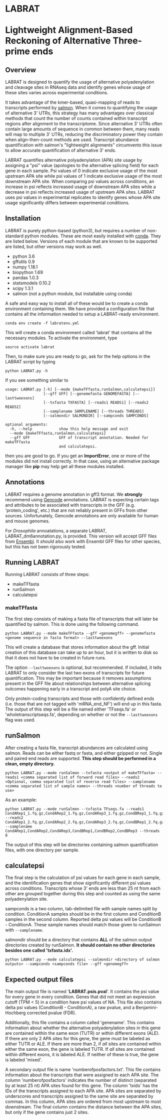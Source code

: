 # LABRAT <br/> <br/>Lightweight Alignment-Based Reckoning of Alternative Three-prime ends

## Overview

LABRAT is designed to quantify the usage of alternative polyadenylation and cleavage sites in RNAseq data and identify genes whose usage of these sites varies across experimental conditions. <br/>

It takes advantage of the kmer-based, quasi-mapping of reads to transcripts performed by [salmon](https://combine-lab.github.io/salmon/). When it comes to quantifying the usage of alternative 3' UTRs, this strategy has many advantages over classical methods that count the number of counts contained within transcript regions after alignment to the transcriptome. Since alternative 3' UTRs often contain large amounts of sequence in common between them, many reads will map to multiple 3' UTRs, reducing the discriminatory power they contain when align-then-count methods are used.  Transcript abundance quantification with salmon's "lightweight alignments" circumvents this issue to allow accurate quantification of alternative 3' ends.

LABRAT quantifies alternative polyadenylation (APA) site usage by assigning a "psi" value (apologies to the alternative splicing field) for each gene in each sample. Psi values of 0 indicate exclusive usage of the most upstream APA site while psi values of 1 indicate exclusive usage of the most downstream APA site.  When comparing psi values across conditions, an increase in psi reflects increased usage of downstream APA sites while a decrease in psi reflects increased usage of upstream APA sites.  LABRAT uses psi values in experimental replicates to identify genes whose APA site usage significantly differs between experimental conditions.

## Installation

LABRAT is purely python-based (python3), but requires a number of non-standard python modules.  These are most easily installed with [conda](https://docs.conda.io/projects/conda/en/latest/index.html). They are listed below. Versions of each module that are known to be supported are listed, but other versions may work as well.

- python 3.6
- gffutils 0.9
- numpy 1.18.1
- biopython 1.69
- pandas 1.0.3
- statsmodels 0.10.2
- scipy 1.3.1
- salmon (not a python module, but installable using conda)

A safe and easy way to install all of these would be to create a conda environment containing them. We have provided a configuration file that contains all the information needed to setup a LABRAT-ready environment.

```
conda env create -f labratenv.yml
```

This will create a conda environment called 'labrat' that contains all the necessary modules.  To activate the environment, type

```
source activate labrat
```

Then, to make sure you are ready to go, ask for the help options in the LABRAT script by typing

```
python LABRAT.py -h
```

If you see something similar to

```
usage: LABRAT.py [-h] [--mode {makeTFfasta,runSalmon,calculatepsi}]
                 [--gff GFF] [--genomefasta GENOMEFASTA] [--lasttwoexons]
                 [--txfasta TXFASTA] [--reads1 READS1] [--reads2 READS2]
                 [--samplename SAMPLENAME] [--threads THREADS]
                 [--salmondir SALMONDIR] [--sampconds SAMPCONDS]

optional arguments:
  -h, --help            show this help message and exit
  --mode {makeTFfasta,runSalmon,calculatepsi}
  --gff GFF             GFF of transcript annotation. Needed for makeTFfasta
                        and calculatepsi.
```

then you are good to go.  If you get an **ImportError**, one or more of the modules did not install correctly.  In that case, using an alternative package manager like **pip** may help get all these modules installed.

## Annotations

LABRAT requires a genome annotation in gff3 format. We **strongly** recommend using [Gencode](www.gencodegenes.org) annotations. LABRAT is expecting certain tags and attributes to be associated with transcripts in the GFF (e.g. 'protein_coding', etc.) that are not reliably present in GFFs from other sources. Unfortunately, Gencode annotations are only available for human and mouse genomes.

For *Drosophila* annoatations, a separate LABRAT, LABRAT_dm6annotation.py, is provided. This version will accept GFF files from [Ensembl](ftp://ftp.ensembl.org/pub/release-99/gff3/drosophila_melanogaster/). It *should* also work with Ensembl GFF files for other species, but this has not been rigorously tested.

## Running LABRAT

Running LABRAT consists of three steps:</br>
- makeTFfasta
- runSalmon
- calculatepsi

### makeTFfasta

The first step consists of making a fasta file of transcripts that will later be quantified by salmon.  This is done using the following command.

```
python LABRAT.py --mode makeTFfasta --gff <genomegff> --genomefasta <genome sequence in fasta format> --lasttwoexons
```

This will create a database that stores information about the gff. Initial creation of this database can take up to an hour, but it is written to disk so that it does not have to be created in future runs.

The option ```--lasttwoexons``` is optional, but recommended. If included, it tells LABRAT to only consider the last two exons of transcripts for future quantification.  This may be important because it removes assumptions present in the GFF file about relationships between alternative splicing outcomes happening early in a transcript and polyA site choice.

Only protein-coding transcripts and those with confidently defined ends (i.e. those that are not tagged with 'mRNA_end_NF') will end up in this fasta. The output of this step will be a file named either 'TFseqs.fa' or 'wholetranscriptseqs.fa', depending on whether or not the ```--lasttwoexons``` flag was used.

## runSalmon

After creating a fasta file, transcript abundances are calculated using salmon. Reads can be either fastq or fasta, and either gzipped or not. Single and paired end reads are supported. **This step should be performed in a clean, empty directory.**

```
python LABRAT.py --mode runSalmon --txfasta <output of makeTFfasta> --reads1 <comma separated list of forward read files> --reads2 <Optional, comma separated list of reverse read files> --samplename <comma separated list of sample names> --threads <number of threads to use>
```

As an example:

```
python LABRAT.py --mode runSalmon --txfasta TFseqs.fa --reads1 CondARep1_1.fq.gz,CondARep2_1.fq.gz,CondARep3_1.fq.gz,CondBRep1_1.fq.gz,CondBRep2_1.fq.gz,CondBRep3_1.fq.gz --reads2 CondARep1_2.fq.gz,CondARep2_2.fq.gz,CondARep3_2.fq.gz,CondBRep1_2.fq.gz,CondBRep2_2.fq.gz,CondBRep3_2.fq.gz --samplename CondARep1,CondARep2,CondARep3,CondBRep1,CondBRep2,CondBRep3 --threads 8
```

The output of this step will be directories containing salmon quantification files, with one directory per sample.

## calculatepsi

The final step is the calculation of psi values for each gene in each sample, and the identification genes that show significantly different psi values across conditions.  Transcripts whose 3' ends are less than 25 nt from each other are grouped together during this step and counted as using the same polyadenylation site.

sampconds is a two column, tab-delimited file with sample names split by condition.  ConditionA samples should be in the first column and ConditionB samples in the second column. Reported delta psi values will be ConditionB - ConditionA. These sample names should match those given to runSalmon with ```--samplename```.

salmondir should be a directory that contains **ALL** of the salmon output directories created by runSalmon. **It should contain no other directories besides one called 'txfasta.idx'.**

```
python LABRAT.py --mode calculatepsi --salmondir <directory of salmon outputs> --sampconds <sampconds file> --gff <genomegff>
```

## Expected output files

The main output file is named '**LABRAT.psis.pval**'. It contains the psi value for every gene in every condition.  Genes that did not meet an expression cutoff (TPM < 5) in a condition have psi values of NA.  This file also contains delta psi values (ConditionB - ConditionA), a raw pvalue, and a Benjamini-Hochberg corrected pvalue (FDR).

Additionally, this file contains a column called 'genename'. This contains information about whether the alternative polyadenylation sites in this gene are contained within the same exon (TUTR) or within different exons (ALE). If there are only 2 APA sites for this gene, the gene must be labeled as either TUTR or ALE.  If there are more than 2, if *all* sites are contained within either the same exon, the gene is labeled TUTR.  If *all* sites are contained within different exons, it is labeled ALE. If neither of these is true, the gene is labeled 'mixed'.

A secondary output file is name 'numberofposfactors.txt'.  This file contains information about the transcripts that were assigned to each APA site. The column 'numberofposfactors' indicates the number of distinct (separated by at least 25 nt) APA sites found for this gene. The column 'txids' has the IDs of the transcripts assigned to each APA site.  APA sites are separated by underscores and transcripts assigned to the same site are separated by commas. In this column, APA sites are ordered from most upstream to most downstream.  The final column contains the distance between the APA sites, but only if the gene contains just 2 sites.
